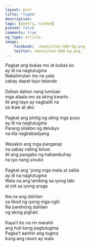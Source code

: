 ```yaml
---
layout: post
title: "Tugma"
description:
tags: [poetry, random]
pinned: false
comments: true
og_type: article
image:
    facebook:  /media/nan-600-bg.png
    twitter: /media/nan-600-bg.png
---
```


Pagkat ang bukas mo at bukas ko <br>
ay di na nagtutugma <br>
Nakalimutan mo na yata <br>
sabay dapat tayo tatanda <br>
<br>
Dahan dahan nang lumisan <br>
mga alaala mo sa aking kwarto <br>
At ang tayo ay nagbalik na <br>
sa ikaw at ako <br>
<br>
Pagkat ang pintig ng ating mga puso <br>
ay di na nagtutugma <br>
Parang silakbo ng delubyo <br>
na tila nagbabadyang <br>
<br>
Wasakin ang mga pangarap <br>
na sabay nating binuo <br>
At ang pangako ng habambuhay <br>
na iyo nang sinuko <br>
<br>
Pagkat ang 'yong mga mata at salita <br>
ay di na nagtutugma <br>
Wala na ang lambing sa iyong labi <br>
at init sa iyong aruga <br>
<br>
Iba na ang dahilan <br>
sa likod ng iyong mga ngiti <br>
Na parehong dahilan <br>
ng aking pighati <br>
<br>
Kaya't ito na rin marahil <br>
ang huli kong pagtutugma <br>
Pagka't aanhin ang tugma <br>
kung ang rason ay wala <br>
